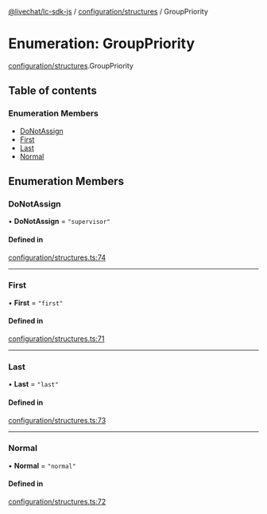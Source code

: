 [@livechat/lc-sdk-js](../README.md) / [configuration/structures](../modules/configuration_structures.md) / GroupPriority

# Enumeration: GroupPriority

[configuration/structures](../modules/configuration_structures.md).GroupPriority

## Table of contents

### Enumeration Members

- [DoNotAssign](configuration_structures.GroupPriority.md#donotassign)
- [First](configuration_structures.GroupPriority.md#first)
- [Last](configuration_structures.GroupPriority.md#last)
- [Normal](configuration_structures.GroupPriority.md#normal)

## Enumeration Members

### DoNotAssign

• **DoNotAssign** = ``"supervisor"``

#### Defined in

[configuration/structures.ts:74](https://github.com/livechat/lc-sdk-js/blob/951da85/src/configuration/structures.ts#L74)

___

### First

• **First** = ``"first"``

#### Defined in

[configuration/structures.ts:71](https://github.com/livechat/lc-sdk-js/blob/951da85/src/configuration/structures.ts#L71)

___

### Last

• **Last** = ``"last"``

#### Defined in

[configuration/structures.ts:73](https://github.com/livechat/lc-sdk-js/blob/951da85/src/configuration/structures.ts#L73)

___

### Normal

• **Normal** = ``"normal"``

#### Defined in

[configuration/structures.ts:72](https://github.com/livechat/lc-sdk-js/blob/951da85/src/configuration/structures.ts#L72)
